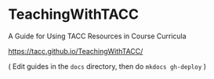 # TeachingWithTACC

A Guide for Using TACC Resources in Course Curricula

https://tacc.github.io/TeachingWithTACC/



( Edit guides in the ``docs`` directory, then do ``mkdocs gh-deploy`` )
